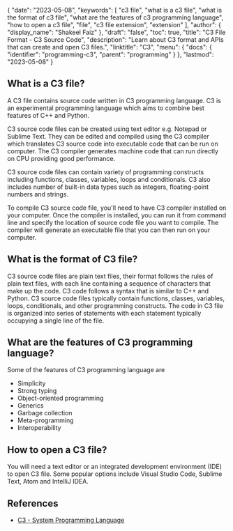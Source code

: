 {
  "date": "2023-05-08",
  "keywords": [
    "c3 file",
    "what is a c3 file",
    "what is the format of c3 file",
    "what are the features of c3 programming language",
    "how to open a c3 file",
    "file",
    "c3 file extension",
    "extension"
  ],
  "author": {
    "display_name": "Shakeel Faiz"
  },
  "draft": "false",
  "toc": true,
  "title": "C3 File Format - C3 Source Code",
  "description": "Learn about C3 format and APIs that can create and open C3 files.",
  "linktitle": "C3",
  "menu": {
    "docs": {
      "identifier": "programming-c3",
      "parent": "programming"
    }
  },
  "lastmod": "2023-05-08"
}

## What is a C3 file?
A C3 file contains source code written in C3 programming language. C3 is an experimental programming language which aims to combine best features of C++ and Python. 

C3 source code files can be created using text editor e.g. Notepad or Sublime Text. They can be edited and compiled using the C3 compiler which translates C3 source code into executable code that can be run on computer. The C3 compiler generates machine code that can run directly on CPU providing good performance.

C3 source code files can contain variety of programming constructs including functions, classes, variables, loops and conditionals. C3 also includes number of built-in data types such as integers, floating-point numbers and strings.

To compile C3 source code file, you'll need to have C3 compiler installed on your computer. Once the compiler is installed, you can run it from command line and specify the location of source code file you want to compile. The compiler will generate an executable file that you can then run on your computer.

## What is the format of C3 file?

C3 source code files are plain text files, their format follows the rules of plain text files, with each line containing a sequence of characters that make up the code. C3 code follows a syntax that is similar to C++ and Python. C3 source code files typically contain functions, classes, variables, loops, conditionals, and other programming constructs. The code in C3 file is organized into series of statements with each statement typically occupying a single line of the file.

## What are the features of C3 programming language?

Some of the features of C3 programming language are 

- Simplicity
- Strong typing
- Object-oriented programming
- Generics
- Garbage collection
- Meta-programming
- Interoperability

## How to open a C3 file?

You will need a text editor or an integrated development environment (IDE) to open C3 file. Some popular options include Visual Studio Code, Sublime Text, Atom and IntelliJ IDEA.

## References
* [C3 - System Programming Language](https://c3-lang.org/)
